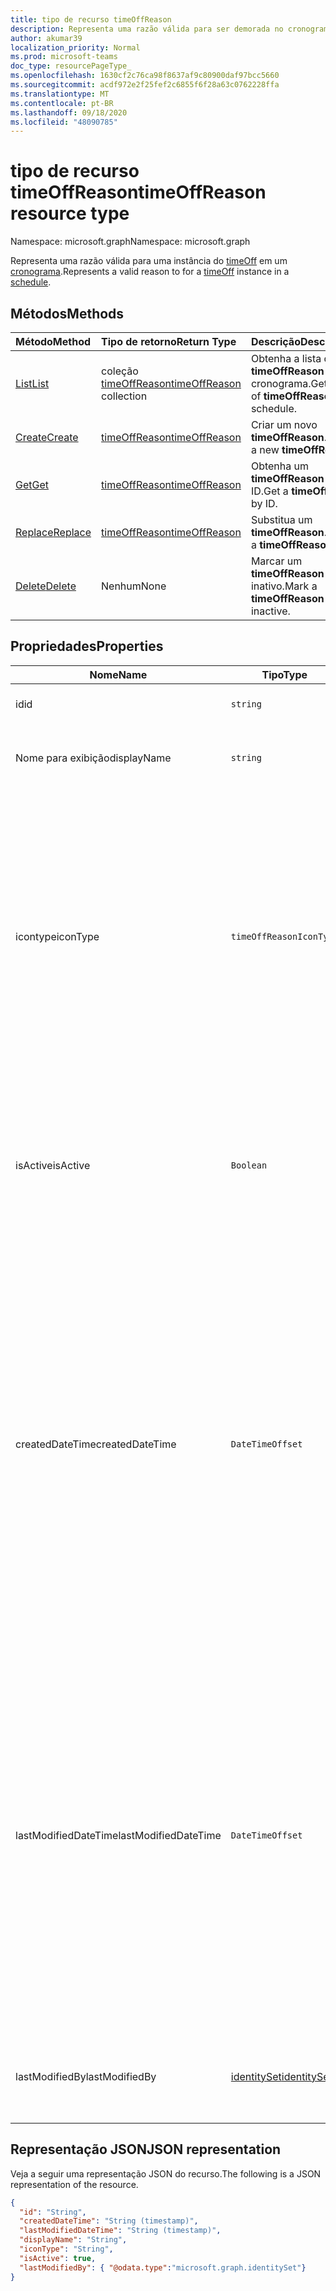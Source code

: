 ```yaml
---
title: tipo de recurso timeOffReason
description: Representa uma razão válida para ser demorada no cronograma.
author: akumar39
localization_priority: Normal
ms.prod: microsoft-teams
doc_type: resourcePageType_
ms.openlocfilehash: 1630cf2c76ca98f8637af9c80900daf97bcc5660
ms.sourcegitcommit: acdf972e2f25fef2c6855f6f28a63c0762228ffa
ms.translationtype: MT
ms.contentlocale: pt-BR
ms.lasthandoff: 09/18/2020
ms.locfileid: "48090785"
---
```

# <a name="timeoffreason-resource-type"></a><span data-ttu-id="1a5b8-103">tipo de recurso timeOffReason</span><span class="sxs-lookup"><span data-stu-id="1a5b8-103">timeOffReason resource type</span></span>

<span data-ttu-id="1a5b8-104">Namespace: microsoft.graph</span><span class="sxs-lookup"><span data-stu-id="1a5b8-104">Namespace: microsoft.graph</span></span>

<span data-ttu-id="1a5b8-105">Representa uma razão válida para uma instância do [timeOff](timeoff.md) em um [cronograma](schedule.md).</span><span class="sxs-lookup"><span data-stu-id="1a5b8-105">Represents a valid reason to for a [timeOff](timeoff.md) instance in a [schedule](schedule.md).</span></span>

## <a name="methods"></a><span data-ttu-id="1a5b8-106">Métodos</span><span class="sxs-lookup"><span data-stu-id="1a5b8-106">Methods</span></span>

| <span data-ttu-id="1a5b8-107">Método</span><span class="sxs-lookup"><span data-stu-id="1a5b8-107">Method</span></span>       | <span data-ttu-id="1a5b8-108">Tipo de retorno</span><span class="sxs-lookup"><span data-stu-id="1a5b8-108">Return Type</span></span>  |<span data-ttu-id="1a5b8-109">Descrição</span><span class="sxs-lookup"><span data-stu-id="1a5b8-109">Description</span></span>|
|:---------------|:--------|:----------|
|[<span data-ttu-id="1a5b8-110">List</span><span class="sxs-lookup"><span data-stu-id="1a5b8-110">List</span></span>](../api/schedule-list-timeoffreasons.md) | <span data-ttu-id="1a5b8-111">coleção [timeOffReason](timeoffreason.md)</span><span class="sxs-lookup"><span data-stu-id="1a5b8-111">[timeOffReason](timeoffreason.md) collection</span></span> | <span data-ttu-id="1a5b8-112">Obtenha a lista de **timeOffReason** em um cronograma.</span><span class="sxs-lookup"><span data-stu-id="1a5b8-112">Get the list of **timeOffReason** in a schedule.</span></span>|
|[<span data-ttu-id="1a5b8-113">Create</span><span class="sxs-lookup"><span data-stu-id="1a5b8-113">Create</span></span>](../api/schedule-post-timeoffreasons.md) | [<span data-ttu-id="1a5b8-114">timeOffReason</span><span class="sxs-lookup"><span data-stu-id="1a5b8-114">timeOffReason</span></span>](timeoffreason.md) | <span data-ttu-id="1a5b8-115">Criar um novo **timeOffReason**.</span><span class="sxs-lookup"><span data-stu-id="1a5b8-115">Create a new **timeOffReason**.</span></span>|
|[<span data-ttu-id="1a5b8-116">Get</span><span class="sxs-lookup"><span data-stu-id="1a5b8-116">Get</span></span>](../api/timeoffreason-get.md) | [<span data-ttu-id="1a5b8-117">timeOffReason</span><span class="sxs-lookup"><span data-stu-id="1a5b8-117">timeOffReason</span></span>](timeoffreason.md) | <span data-ttu-id="1a5b8-118">Obtenha um **timeOffReason** por ID.</span><span class="sxs-lookup"><span data-stu-id="1a5b8-118">Get a **timeOffReason** by ID.</span></span>|
|[<span data-ttu-id="1a5b8-119">Replace</span><span class="sxs-lookup"><span data-stu-id="1a5b8-119">Replace</span></span>](../api/timeoffreason-put.md) | [<span data-ttu-id="1a5b8-120">timeOffReason</span><span class="sxs-lookup"><span data-stu-id="1a5b8-120">timeOffReason</span></span>](timeoffreason.md) | <span data-ttu-id="1a5b8-121">Substitua um **timeOffReason**.</span><span class="sxs-lookup"><span data-stu-id="1a5b8-121">Replace a **timeOffReason**.</span></span>|
|[<span data-ttu-id="1a5b8-122">Delete</span><span class="sxs-lookup"><span data-stu-id="1a5b8-122">Delete</span></span>](../api/timeoffreason-delete.md) | <span data-ttu-id="1a5b8-123">Nenhum</span><span class="sxs-lookup"><span data-stu-id="1a5b8-123">None</span></span> | <span data-ttu-id="1a5b8-124">Marcar um **timeOffReason** como inativo.</span><span class="sxs-lookup"><span data-stu-id="1a5b8-124">Mark a **timeOffReason** as inactive.</span></span>|

## <a name="properties"></a><span data-ttu-id="1a5b8-125">Propriedades</span><span class="sxs-lookup"><span data-stu-id="1a5b8-125">Properties</span></span>
|<span data-ttu-id="1a5b8-126">Nome</span><span class="sxs-lookup"><span data-stu-id="1a5b8-126">Name</span></span>          |<span data-ttu-id="1a5b8-127">Tipo</span><span class="sxs-lookup"><span data-stu-id="1a5b8-127">Type</span></span>           |<span data-ttu-id="1a5b8-128">Descrição</span><span class="sxs-lookup"><span data-stu-id="1a5b8-128">Description</span></span>                                                                                 |
|--------------|---------------|--------------------------------------------------------------------------------------------|
| <span data-ttu-id="1a5b8-129">id</span><span class="sxs-lookup"><span data-stu-id="1a5b8-129">id</span></span>            |`string`      |<span data-ttu-id="1a5b8-130">A ID da tarefa `timeOffReason`.</span><span class="sxs-lookup"><span data-stu-id="1a5b8-130">ID of the `timeOffReason`.</span></span>|
| <span data-ttu-id="1a5b8-131">Nome para exibição</span><span class="sxs-lookup"><span data-stu-id="1a5b8-131">displayName</span></span>               | `string`                  | <span data-ttu-id="1a5b8-132">O nome do **timeOffReason**.</span><span class="sxs-lookup"><span data-stu-id="1a5b8-132">The name of the **timeOffReason**.</span></span> <span data-ttu-id="1a5b8-133">Obrigatório.</span><span class="sxs-lookup"><span data-stu-id="1a5b8-133">Required.</span></span> |
| <span data-ttu-id="1a5b8-134">icontype</span><span class="sxs-lookup"><span data-stu-id="1a5b8-134">iconType</span></span> | `timeOffReasonIconType`   | <span data-ttu-id="1a5b8-135">Tipos de ícone suportados: nenhum; automóvel dos com plano firstAid; Doutor Não funciona; medição juryDuty; Globe copo telefone Weather abrangência piggyBank; cachorro torta trafficCone; pessoal ensolarado.</span><span class="sxs-lookup"><span data-stu-id="1a5b8-135">Supported icon types: none; car; calendar; running; plane; firstAid; doctor; notWorking; clock; juryDuty; globe; cup; phone; weather; umbrella; piggyBank; dog; cake; trafficCone; pin; sunny.</span></span> <span data-ttu-id="1a5b8-136">Obrigatório.</span><span class="sxs-lookup"><span data-stu-id="1a5b8-136">Required.</span></span> |
| <span data-ttu-id="1a5b8-137">isActive</span><span class="sxs-lookup"><span data-stu-id="1a5b8-137">isActive</span></span>          |`Boolean`      | <span data-ttu-id="1a5b8-138">Indica se o **timeOffReason** pode ser usado ao criar novas entidades ou atualizar as existentes.</span><span class="sxs-lookup"><span data-stu-id="1a5b8-138">Indicates whether the **timeOffReason** can be used when creating new entities or updating existing ones.</span></span> <span data-ttu-id="1a5b8-139">Obrigatório.</span><span class="sxs-lookup"><span data-stu-id="1a5b8-139">Required.</span></span> |
| <span data-ttu-id="1a5b8-140">createdDateTime</span><span class="sxs-lookup"><span data-stu-id="1a5b8-140">createdDateTime</span></span>       |`DateTimeOffset`        |<span data-ttu-id="1a5b8-141">O carimbo de data/hora em que este **timeOffReason** foi criado pela primeira vez.</span><span class="sxs-lookup"><span data-stu-id="1a5b8-141">The time stamp on which this **timeOffReason** was first created.</span></span> <span data-ttu-id="1a5b8-142">O tipo Timestamp representa informações de data e hora usando o formato ISO 8601 e está sempre no horário UTC.</span><span class="sxs-lookup"><span data-stu-id="1a5b8-142">The Timestamp type represents date and time information using ISO 8601 format and is always in UTC time.</span></span> <span data-ttu-id="1a5b8-143">Por exemplo, meia-noite em UTC no dia 1º de janeiro de 2014 teria esta aparência: '2014-01-01T00:00:00Z'.</span><span class="sxs-lookup"><span data-stu-id="1a5b8-143">For example, midnight UTC on Jan 1, 2014 would look like this: '2014-01-01T00:00:00Z'.</span></span> |
| <span data-ttu-id="1a5b8-144">lastModifiedDateTime</span><span class="sxs-lookup"><span data-stu-id="1a5b8-144">lastModifiedDateTime</span></span>      |`DateTimeOffset`         |<span data-ttu-id="1a5b8-145">O carimbo de data/hora em que este **timeOffReason** foi atualizado pela última vez.</span><span class="sxs-lookup"><span data-stu-id="1a5b8-145">The time stamp on which this **timeOffReason** was last updated.</span></span> <span data-ttu-id="1a5b8-146">O tipo Timestamp representa informações de data e hora usando o formato ISO 8601 e está sempre no horário UTC.</span><span class="sxs-lookup"><span data-stu-id="1a5b8-146">The Timestamp type represents date and time information using ISO 8601 format and is always in UTC time.</span></span> <span data-ttu-id="1a5b8-147">Por exemplo, meia-noite em UTC no dia 1º de janeiro de 2014 teria esta aparência: '2014-01-01T00:00:00Z'.</span><span class="sxs-lookup"><span data-stu-id="1a5b8-147">For example, midnight UTC on Jan 1, 2014 would look like this: '2014-01-01T00:00:00Z'.</span></span> |
| <span data-ttu-id="1a5b8-148">lastModifiedBy</span><span class="sxs-lookup"><span data-stu-id="1a5b8-148">lastModifiedBy</span></span>        | [<span data-ttu-id="1a5b8-149">identitySet</span><span class="sxs-lookup"><span data-stu-id="1a5b8-149">identitySet</span></span>](identityset.md)        |<span data-ttu-id="1a5b8-150">A identidade que atualizou pela última vez este **timeOffReason**.</span><span class="sxs-lookup"><span data-stu-id="1a5b8-150">The identity that last updated this **timeOffReason**.</span></span>|

## <a name="json-representation"></a><span data-ttu-id="1a5b8-151">Representação JSON</span><span class="sxs-lookup"><span data-stu-id="1a5b8-151">JSON representation</span></span>

<span data-ttu-id="1a5b8-152">Veja a seguir uma representação JSON do recurso.</span><span class="sxs-lookup"><span data-stu-id="1a5b8-152">The following is a JSON representation of the resource.</span></span>

<!-- {
  "blockType": "resource",
  "keyProperty": "id",
  "@odata.type": "microsoft.graph.timeOffReason",
  "baseType":"microsoft.graph.changeTrackedEntity"
}-->

```json
{
  "id": "String",
  "createdDateTime": "String (timestamp)",
  "lastModifiedDateTime": "String (timestamp)",
  "displayName": "String",
  "iconType": "String",
  "isActive": true,
  "lastModifiedBy": { "@odata.type":"microsoft.graph.identitySet"}
}
```


<!-- uuid: 8fcb5dbc-d5aa-4681-8e31-b001d5168d79
2015-10-25 14:57:30 UTC -->
<!--
{
  "type": "#page.annotation",
  "description": "timeOffReason resource",
  "keywords": "",
  "section": "documentation",
  "tocPath": "",
  "suppressions": []
}
-->

